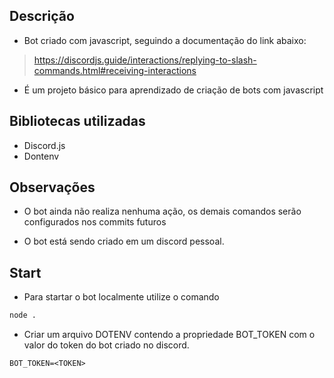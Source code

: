## Descrição

- Bot criado com javascript, seguindo a documentação do link abaixo:

> https://discordjs.guide/interactions/replying-to-slash-commands.html#receiving-interactions

- É um projeto básico para aprendizado de criação de bots com javascript

## Bibliotecas utilizadas

- Discord.js
- Dontenv

## Observações

- O bot ainda não realiza nenhuma ação, os demais comandos serão configurados nos commits futuros

- O bot está sendo criado em um discord pessoal.

## Start

- Para startar o bot localmente utilize o comando

```bash
node .
```

- Criar um arquivo DOTENV contendo a propriedade BOT_TOKEN com o valor do token do bot criado no discord.

```.env
BOT_TOKEN=<TOKEN>
```